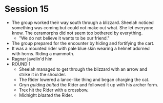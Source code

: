# Session 15

* The group worked their way south through a blizzard. Sheelah noticed something was coming but could not make out what. She let everyone know. The ceramorphs did not seem too bothered by everything.
	* "We do not believe it wants to be our friend."
* The group prepared for the encounter by hiding and fortifying the cart.
* It was a mounted rider with pale blue skin wearing a helmet adorned with horns. Riding a mammoth.
* Ragnar javelin'd him
* ROUND 1
	* Sheelah managed to get through the blizzard with an arrow and strike it in the shoulder.
	* The Rider lowered a lance-like thing and began charging the cat.
	* Gryn _guiding bolted_ the Rider and followed it up with his archer form.
	* Trex hit the Rider with a crossbow.
	* Midnight _blasted_ the Rider.
<!--stackedit_data:
eyJoaXN0b3J5IjpbLTE1OTc1NTgwMTgsMTcxMTkzNjc2Myw3Nz
YzNzg0MjgsLTIwMzA2MTQ4OTEsMjA4MzA4NTE1OV19
-->